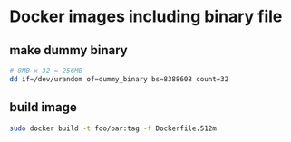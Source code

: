 # Docker images including binary file

## make dummy binary

```bash
# 8MB x 32 = 256MB
dd if=/dev/urandom of=dummy_binary bs=8388608 count=32
```

## build image

```bash
sudo docker build -t foo/bar:tag -f Dockerfile.512m
```
